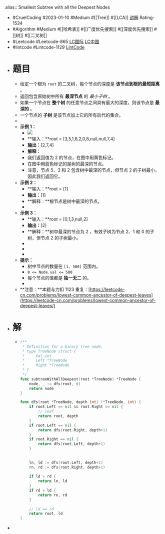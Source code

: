 alias:: Smallest Subtree with all the Deepest Nodes

- #CruelCoding #2023-01-10 #Medium #[[Tree]] #[[LCA]] [讲解](https://youtu.be/DUXvcoEZJqw) Rating-1534
- #Algorithm #Medium #[[哈希表]] #[[广度优先搜索]] #[[深度优先搜索]] #[[树]] #[[二叉树]]
- #Leetcode #Leetcode-865 [LC国际](https://leetcode.com/problems/smallest-subtree-with-all-the-deepest-nodes/) [LC中国](https://leetcode.cn/problems/smallest-subtree-with-all-the-deepest-nodes/)
- #lintcode #Lintcode-1129 [LintCode](https://www.lintcode.com/problem/1129/)
- # 题目
	- 给定一个根为 `root` 的二叉树，每个节点的深度是 **该节点到根的最短距离** 。
	- 返回包含原始树中所有 **最深节点** 的 *最小子树* 。
	- 如果一个节点在 **整个树** 的任意节点之间具有最大的深度，则该节点是 **最深的** 。
	- 一个节点的 **子树** 是该节点加上它的所有后代的集合。
	-
	- **示例 1：**
		- ![](https://s3-lc-upload.s3.amazonaws.com/uploads/2018/07/01/sketch1.png)
		- **输入：**root = [3,5,1,6,2,0,8,null,null,7,4]
		- **输出：**[2,7,4]
		- **解释：**
		- 我们返回值为 2 的节点，在图中用黄色标记。
		- 在图中用蓝色标记的是树的最深的节点。
		- 注意，节点 5、3 和 2 包含树中最深的节点，但节点 2 的子树最小，因此我们返回它。
	- **示例 2：**
		- **输入：**root = [1]
		- **输出：**[1]
		- **解释：**根节点是树中最深的节点。
		-
	- **示例 3：**
		- **输入：**root = [0,1,3,null,2]
		- **输出：**[2]
		- **解释：**树中最深的节点为 2 ，有效子树为节点 2、1 和 0 的子树，但节点 2 的子树最小。
		-
		-
		-
	- **提示：**
		- 树中节点的数量在 `[1, 500]` 范围内。
		- `0 <= Node.val <= 500`
		- 每个节点的值都是 **独一无二** 的。
		-
	- **注意：**本题与力扣 1123 重复：[https://leetcode-cn.com/problems/lowest-common-ancestor-of-deepest-leaves](https://leetcode-cn.com/problems/lowest-common-ancestor-of-deepest-leaves/)
- # 解
	- ```go
	  /**
	   * Definition for a binary tree node.
	   * type TreeNode struct {
	   *     Val int
	   *     Left *TreeNode
	   *     Right *TreeNode
	   * }
	   */
	  func subtreeWithAllDeepest(root *TreeNode) *TreeNode {
	      node, _ := dfs(root, 0)
	      return node
	  }
	  
	  func dfs(root *TreeNode, depth int) (*TreeNode, int) {
	      if root.Left == nil && root.Right == nil {
	          // leaf
	          return root, depth
	      }
	      if root.Left == nil {
	          return dfs(root.Right, depth+1)
	      }
	      if root.Right == nil {
	          return dfs(root.Left, depth+1)
	      }
	      
	      
	      ln, ld := dfs(root.Left, depth+1)
	      rn, rd := dfs(root.Right, depth+1)
	      
	      if ld > rd {
	          return ln, ld
	      }
	      if rd > ld {
	          return rn, rd
	      }
	      
	      // ld == rd
	      return root, ld    
	  }
	  ```
-